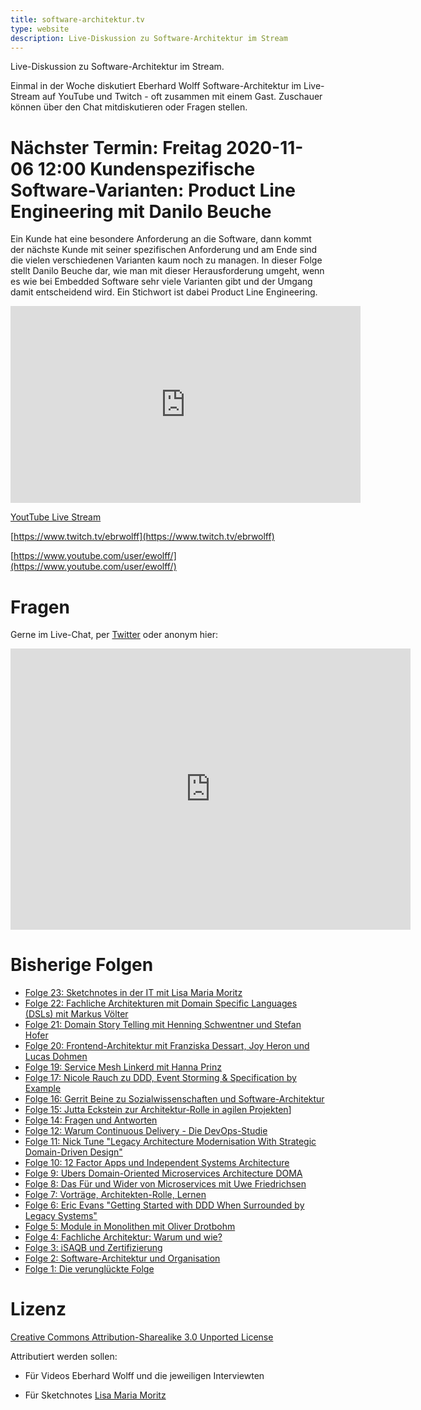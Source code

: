 ```yaml
---
title: software-architektur.tv
type: website
description: Live-Diskussion zu Software-Architektur im Stream
---
```


Live-Diskussion zu Software-Architektur im Stream. 

Einmal in der Woche diskutiert Eberhard Wolff Software-Architektur im
Live-Stream auf YouTube und Twitch - oft zusammen mit einem
Gast. Zuschauer können über den Chat mitdiskutieren oder Fragen
stellen. 

# Nächster Termin: Freitag 2020-11-06 12:00 Kundenspezifische Software-Varianten: Product Line Engineering mit Danilo Beuche

Ein Kunde hat eine besondere Anforderung an die Software, dann kommt
der nächste Kunde mit seiner spezifischen Anforderung und am Ende sind
die vielen verschiedenen Varianten kaum noch zu managen. In dieser
Folge stellt Danilo Beuche dar, wie man mit dieser Herausforderung
umgeht, wenn es wie bei Embedded Software sehr viele Varianten gibt
und der Umgang damit entscheidend wird. Ein Stichwort ist dabei
Product Line Engineering.

<iframe width="560" height="315"
src="https://www.youtube.com/embed/F3ogyNegHZw" frameborder="0"
allow="accelerometer; autoplay; clipboard-write; encrypted-media;
gyroscope; picture-in-picture" allowfullscreen></iframe>

[YoutTube Live Stream](https://www.youtube.com/watch?v=Ix-7AyHhl-E)

[https://www.twitch.tv/ebrwolff](https://www.twitch.tv/ebrwolff)

[https://www.youtube.com/user/ewolff/](https://www.youtube.com/user/ewolff/)

# Fragen

Gerne im Live-Chat, per [Twitter](https://twitter.com/ewolff) oder anonym
hier:

<div class="embed-container">
<div class="ratio4x3">
<iframe
src="https://docs.google.com/forms/d/e/1FAIpQLSf0xIZkNG_wRJ0IiobVcO3Z-q3dQMcwYTww0wgiWCupZCKM4A/viewform?embedded=true"
width="640" height="450" frameborder="0" marginheight="0"
marginwidth="0">Loading…</iframe>
</div>
</div>

# Bisherige Folgen
* [Folge 23: Sketchnotes in der IT mit Lisa Maria Moritz](folge23.html)
* [Folge 22: Fachliche Architekturen mit Domain Specific Languages (DSLs) mit Markus Völter](folge22.html)
* [Folge 21: Domain Story Telling mit Henning Schwentner und Stefan Hofer](folge21.html)
* [Folge 20: Frontend-Architektur mit Franziska Dessart, Joy Heron und Lucas Dohmen](folge20.html)
* [Folge 19: Service Mesh Linkerd mit Hanna Prinz](folge19.html)
* [Folge 17: Nicole Rauch zu DDD, Event Storming & Specification by Example](folge17.html)
* [Folge 16: Gerrit Beine zu Sozialwissenschaften und Software-Architektur](folge16.html)
* [Folge 15: Jutta Eckstein zur Architektur-Rolle in agilen Projekten](folge15.html)]
* [Folge 14: Fragen und Antworten](folge14.html)
* [Folge 12: Warum Continuous Delivery - Die DevOps-Studie](folge12.html)
* [Folge 11: Nick Tune "Legacy Architecture Modernisation With
  Strategic Domain-Driven Design"](folge11.html)
* [Folge 10: 12 Factor Apps und Independent Systems Architecture](folge10.html)
* [Folge 9:  Ubers Domain-Oriented Microservices Architecture DOMA](folge9.html)
* [Folge 8: Das Für und Wider von Microservices mit Uwe Friedrichsen](folge8.html)
* [Folge 7: Vorträge, Architekten-Rolle, Lernen](folge7.html)
* [Folge 6: Eric Evans "Getting Started with DDD When Surrounded by Legacy Systems"](folge6.html)
* [Folge 5: Module in Monolithen mit Oliver Drotbohm](folge5.html)
* [Folge 4: Fachliche Architektur: Warum und wie?](folge4.html)
* [Folge 3: iSAQB und Zertifizierung](folge3.html)
* [Folge 2: Software-Architektur und Organisation](folge2.html)
* [Folge 1: Die verunglückte Folge](folge1.html)

# Lizenz

[Creative Commons Attribution-Sharealike 3.0 Unported
License](http://creativecommons.org/licenses/by-sa/3.0/)

Attributiert werden sollen:

* Für Videos Eberhard Wolff und die jeweiligen Interviewten

* Für Sketchnotes [Lisa Maria Moritz](https://twitter.com/Teapot4181)
